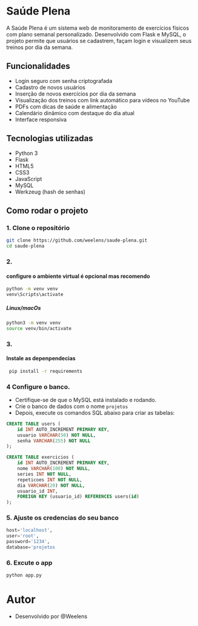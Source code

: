 # Saúde Plena 

A Saúde Plena é um sistema web de monitoramento de exercícios físicos com plano semanal personalizado. Desenvolvido com Flask e MySQL, o projeto permite que usuários se cadastrem, façam login e visualizem seus treinos por dia da semana.

##  Funcionalidades

- Login seguro com senha criptografada
- Cadastro de novos usuários
- Inserção de novos exercícios por dia da semana
- Visualização dos treinos com link automático para vídeos no YouTube
- PDFs com dicas de saúde e alimentação
- Calendário dinâmico com destaque do dia atual
- Interface responsiva

## Tecnologias utilizadas

- Python 3
- Flask
- HTML5
- CSS3
- JavaScript
- MySQL
- Werkzeug (hash de senhas)

## Como rodar o projeto
### 1. Clone o repositório
```bash
git clone https://github.com/weelens/saude-plena.git
cd saude-plena
```
### 2.
#### configure o ambiente virtual é opcional mas recomendo
```bash
python -m venv venv
venv\Scripts\activate
```
##### Linux/macOs
```bash
python3 -m venv venv
source venv/bin/activate
```

### 3.
#### Instale as depenpendecias
```bash
 pip install -r requirements
```

### 4 Configure o banco.
- Certifique-se de que o MySQL está instalado e rodando.
- Crie o banco de dados com o nome `projetos`
- Depois, execute os comandos SQL abaixo para criar as tabelas:

```sql
CREATE TABLE users (
    id INT AUTO_INCREMENT PRIMARY KEY,
    usuario VARCHAR(50) NOT NULL,
    senha VARCHAR(255) NOT NULL
);

CREATE TABLE exercicios (
    id INT AUTO_INCREMENT PRIMARY KEY,
    nome VARCHAR(100) NOT NULL,
    series INT NOT NULL,
    repeticoes INT NOT NULL,
    dia VARCHAR(20) NOT NULL,
    usuario_id INT,
    FOREIGN KEY (usuario_id) REFERENCES users(id)
);
```

### 5. Ajuste os credencias do seu banco
```py
host='localhost',
user='root',
password='1234',
database='projetos
```
### 6. Excute o app
```bash
python app.py
```

# Autor
- Desenvolvido por @Weelens
